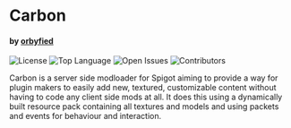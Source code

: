 # Carbon
#### by [orbyfied](https://github.com/orbyfied)

![License](https://img.shields.io/github/license/orbyfied/carbon?color=%23ffc)
![Top Language](https://img.shields.io/github/languages/top/orbyfied/carbon?color=0000)
![Open Issues](https://img.shields.io/github/issues-raw/orbyfied/carbon?color=%23ffc412)
![Contributors](https://img.shields.io/github/contributors/orbyfied/carbon)

Carbon is a server side modloader for Spigot
aiming to provide a way for plugin makers to easily
add new, textured, customizable content without having
to code any client side mods at all. It does this using
a dynamically built resource pack containing all textures
and models and using packets and events for behaviour and 
interaction.


